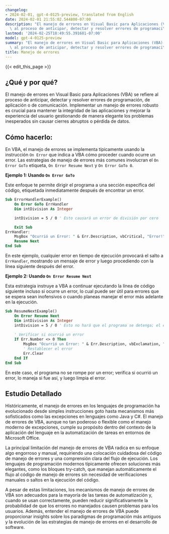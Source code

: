 ```yaml
---
changelog:
- 2024-02-01, gpt-4-0125-preview, translated from English
date: 2024-02-01 21:55:02.544800-07:00
description: "El manejo de errores en Visual Basic para Aplicaciones (VBA) se refiere\
  \ al proceso de anticipar, detectar y resolver errores de programaci\xF3n, de\u2026"
lastmod: '2024-02-25T18:49:55.391681-07:00'
model: gpt-4-0125-preview
summary: "El manejo de errores en Visual Basic para Aplicaciones (VBA) se refiere\
  \ al proceso de anticipar, detectar y resolver errores de programaci\xF3n, de\u2026"
title: Manejo de errores
---
```


{{< edit_this_page >}}

## ¿Qué y por qué?

El manejo de errores en Visual Basic para Aplicaciones (VBA) se refiere al proceso de anticipar, detectar y resolver errores de programación, de aplicación o de comunicación. Implementar un manejo de errores robusto es crucial para mantener la integridad de las aplicaciones y mejorar la experiencia del usuario gestionando de manera elegante los problemas inesperados sin causar cierres abruptos o pérdida de datos.

## Cómo hacerlo:

En VBA, el manejo de errores se implementa típicamente usando la instrucción `On Error` que indica a VBA cómo proceder cuando ocurre un error. Las estrategias de manejo de errores más comunes involucran el `On Error GoTo` etiqueta, `On Error Resume Next` y `On Error GoTo 0`.

**Ejemplo 1: Usando `On Error GoTo`**

Este enfoque te permite dirigir el programa a una sección específica del código, etiquetada inmediatamente después de encontrar un error.

```vb
Sub ErrorHandlerExample()
    On Error GoTo ErrHandler
    Dim intDivision As Integer

    intDivision = 5 / 0 ' Esto causará un error de división por cero

    Exit Sub
ErrHandler:
    MsgBox "Ocurrió un Error: " & Err.Description, vbCritical, "Error!"
    Resume Next
End Sub
```

En este ejemplo, cualquier error en tiempo de ejecución provocará el salto a `ErrHandler`, mostrando un mensaje de error y luego procediendo con la línea siguiente después del error.

**Ejemplo 2: Usando `On Error Resume Next`**

Esta estrategia instruye a VBA a continuar ejecutando la línea de código siguiente incluso si ocurre un error, lo cual puede ser útil para errores que se espera sean inofensivos o cuando planeas manejar el error más adelante en la ejecución.

```vb
Sub ResumeNextExample()
    On Error Resume Next
    Dim intDivision As Integer
    intDivision = 5 / 0 ' Esto no hará que el programa se detenga; el error es ignorado
    
    ' Verificar si ocurrió un error
    If Err.Number <> 0 Then
        MsgBox "Ocurrió un Error: " & Err.Description, vbExclamation, "Error Manejado"
        ' Restablecer el error
        Err.Clear
    End If
End Sub
```

En este caso, el programa no se rompe por un error; verifica si ocurrió un error, lo maneja si fue así, y luego limpia el error.

## Estudio Detallado

Históricamente, el manejo de errores en los lenguajes de programación ha evolucionado desde simples instrucciones goto hasta mecanismos más sofisticados como las excepciones en lenguajes como Java y C#. El manejo de errores de VBA, aunque no tan poderoso o flexible como el manejo moderno de excepciones, cumple su propósito dentro del contexto de la aplicación del lenguaje en la automatización de tareas en entornos de Microsoft Office.

La principal limitación del manejo de errores de VBA radica en su enfoque algo engorroso y manual, requiriendo una colocación cuidadosa del código de manejo de errores y una comprensión clara del flujo de ejecución. Los lenguajes de programación modernos típicamente ofrecen soluciones más elegantes, como los bloques try-catch, que manejan automáticamente el flujo al código de manejo de errores sin necesidad de verificaciones manuales o saltos en la ejecución del código.

A pesar de estas limitaciones, los mecanismos de manejo de errores de VBA son adecuados para la mayoría de las tareas de automatización y, cuando se usan correctamente, pueden reducir significativamente la probabilidad de que los errores no manejados causen problemas para los usuarios. Además, entender el manejo de errores de VBA puede proporcionar insights sobre los paradigmas de programación más antiguos y la evolución de las estrategias de manejo de errores en el desarrollo de software.

